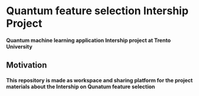 # Quantum feature selection Intership Project
#### Quantum machine learning application Intership project at Trento University
## Motivation
#### This repository is made as workspace and sharing platform for the project materials about the Intership on Qunatum feature selection
